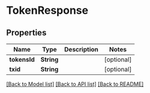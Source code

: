 # TokenResponse

## Properties
Name | Type | Description | Notes
------------ | ------------- | ------------- | -------------
**tokensId** | **String** |  | [optional] 
**txid** | **String** |  | [optional] 

[[Back to Model list]](../README.md#documentation-for-models) [[Back to API list]](../README.md#documentation-for-api-endpoints) [[Back to README]](../README.md)


